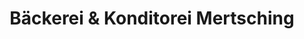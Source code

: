 ---
title: "Bäckerei & Konditorei Mertsching"
url: /schwarzenberg-erzgeb/baeckerei-und-konditorei-mertsching/
shop: Bäckerei
---